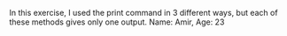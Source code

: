 In this exercise, I used the print command in 3 different ways, but each of these methods gives only one output.
Name: Amir, Age: 23
